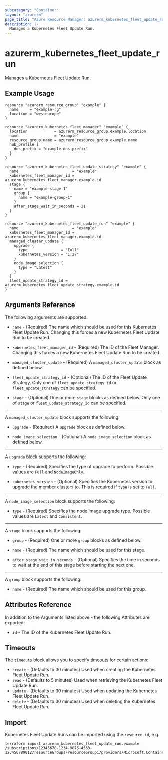 ```yaml
---
subcategory: "Container"
layout: "azurerm"
page_title: "Azure Resource Manager: azurerm_kubernetes_fleet_update_run"
description: |-
  Manages a Kubernetes Fleet Update Run.
---
```


# azurerm_kubernetes_fleet_update_run

Manages a Kubernetes Fleet Update Run.

## Example Usage

```hcl
resource "azurerm_resource_group" "example" {
  name     = "example-rg"
  location = "westeurope"
}

resource "azurerm_kubernetes_fleet_manager" "example" {
  location            = azurerm_resource_group.example.location
  name                = "example"
  resource_group_name = azurerm_resource_group.example.name
  hub_profile {
    dns_prefix = "example-dns-prefix"
  }
}

resource "azurerm_kubernetes_fleet_update_strategy" "example" {
  name                        = "example"
  kubernetes_fleet_manager_id = azurerm_kubernetes_fleet_manager.example.id
  stage {
    name = "example-stage-1"
    group {
      name = "example-group-1"
    }
    after_stage_wait_in_seconds = 21
  }
}

resource "azurerm_kubernetes_fleet_update_run" "example" {
  name                        = "example"
  kubernetes_fleet_manager_id = azurerm_kubernetes_fleet_manager.example.id
  managed_cluster_update {
    upgrade {
      type               = "Full"
      kubernetes_version = "1.27"
    }
    node_image_selection {
      type = "Latest"
    }
  }
  fleet_update_strategy_id = azurerm_kubernetes_fleet_update_strategy.example.id
}
```

## Arguments Reference

The following arguments are supported:

* `name` - (Required) The name which should be used for this Kubernetes Fleet Update Run. Changing this forces a new Kubernetes Fleet Update Run to be created.

* `kubernetes_fleet_manager_id` - (Required) The ID of the Fleet Manager. Changing this forces a new Kubernetes Fleet Update Run to be created.

* `managed_cluster_update` - (Required) A `managed_cluster_update` block as defined below.

* `fleet_update_strategy_id` - (Optional) The ID of the Fleet Update Strategy. Only one of `fleet_update_strategy_id` or `fleet_update_strategy` can be specified. 

* `stage` - (Optional) One or more `stage` blocks as defined below. Only one of `stage` or `fleet_update_strategy_id` can be specified.

---

A `managed_cluster_update` block supports the following:

* `upgrade` - (Required) A `upgrade` block as defined below.

* `node_image_selection` - (Optional) A `node_image_selection` block as defined below.

---

A `upgrade` block supports the following:

* `type` - (Required) Specifies the type of upgrade to perform. Possible values are `Full` and `NodeImageOnly`.

* `kubernetes_version` - (Optional) Specifies the Kubernetes version to upgrade the member clusters to. This is required if `type` is set to `Full`.

---

A `node_image_selection` block supports the following:

* `type` - (Required) Specifies the node image upgrade type. Possible values are `Latest` and `Consistent`.

---

A `stage` block supports the following:

* `group` - (Required) One or more `group` blocks as defined below.

* `name` - (Required) The name which should be used for this stage.

* `after_stage_wait_in_seconds` - (Optional) Specifies the time in seconds to wait at the end of this stage before starting the next one.

---

A `group` block supports the following:

* `name` - (Required) The name which should be used for this group.

## Attributes Reference

In addition to the Arguments listed above - the following Attributes are exported:

* `id` - The ID of the Kubernetes Fleet Update Run.

## Timeouts

The `timeouts` block allows you to specify [timeouts](https://www.terraform.io/language/resources/syntax#operation-timeouts) for certain actions:

* `create` - (Defaults to 30 minutes) Used when creating the Kubernetes Fleet Update Run.
* `read` - (Defaults to 5 minutes) Used when retrieving the Kubernetes Fleet Update Run.
* `update` - (Defaults to 30 minutes) Used when updating the Kubernetes Fleet Update Run.
* `delete` - (Defaults to 30 minutes) Used when deleting the Kubernetes Fleet Update Run.

## Import

Kubernetes Fleet Update Runs can be imported using the `resource id`, e.g.

```shell
terraform import azurerm_kubernetes_fleet_update_run.example /subscriptions/12345678-1234-9876-4563-123456789012/resourceGroups/resourceGroup1/providers/Microsoft.ContainerService/fleets/fleet1/updateRuns/updateRun1
```
